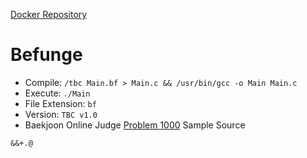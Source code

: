 [Docker Repository](https://registry.hub.docker.com/u/baekjoon/onlinejudge-tbc)

# Befunge

* Compile: `/tbc Main.bf > Main.c && /usr/bin/gcc -o Main Main.c`
* Execute: `./Main`
* File Extension: `bf`
* Version: `TBC v1.0`
* Baekjoon Online Judge [Problem 1000](https://www.acmicpc.net/problem/1000) Sample Source
````
&&+.@
````


